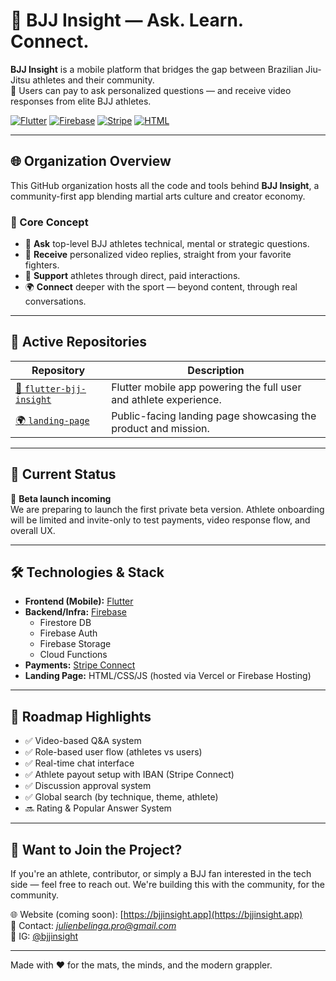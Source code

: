 # 🥋 BJJ Insight — Ask. Learn. Connect.

**BJJ Insight** is a mobile platform that bridges the gap between Brazilian Jiu-Jitsu athletes and their community.  
💬 Users can pay to ask personalized questions — and receive video responses from elite BJJ athletes.  

[![Flutter](https://img.shields.io/badge/Flutter-Mobile_App-02569B?logo=flutter&logoColor=white)](https://flutter.dev)
[![Firebase](https://img.shields.io/badge/Firebase-Backend-yellow?logo=firebase&logoColor=white)](https://firebase.google.com)
[![Stripe](https://img.shields.io/badge/Stripe-Payments-635BFF?logo=stripe&logoColor=white)](https://stripe.com)
[![HTML](https://img.shields.io/badge/HTML_Landing_Page-E34F26?logo=html5&logoColor=white)](https://github.com/BJJ-Insight/landing-page)

---

## 🌐 Organization Overview

This GitHub organization hosts all the code and tools behind **BJJ Insight**, a community-first app blending martial arts culture and creator economy.

### 🎯 Core Concept

- 🧠 **Ask** top-level BJJ athletes technical, mental or strategic questions.
- 🎥 **Receive** personalized video replies, straight from your favorite fighters.
- 💸 **Support** athletes through direct, paid interactions.
- 🌍 **Connect** deeper with the sport — beyond content, through real conversations.

---

## 🧩 Active Repositories

| Repository | Description |
|-----------|-------------|
| [📱 `flutter-bjj-insight`](https://github.com/BJJ-Insight/flutter-bjj-insight) | Flutter mobile app powering the full user and athlete experience. |
| [🌍 `landing-page`](https://github.com/BJJ-Insight/landing-page) | Public-facing landing page showcasing the product and mission. |

---

## 🧪 Current Status

🚀 **Beta launch incoming**  
We are preparing to launch the first private beta version. Athlete onboarding will be limited and invite-only to test payments, video response flow, and overall UX.

---

## 🛠️ Technologies & Stack

- **Frontend (Mobile):** [Flutter](https://flutter.dev)
- **Backend/Infra:** [Firebase](https://firebase.google.com)
  - Firestore DB  
  - Firebase Auth  
  - Firebase Storage  
  - Cloud Functions
- **Payments:** [Stripe Connect](https://stripe.com/connect)
- **Landing Page:** HTML/CSS/JS (hosted via Vercel or Firebase Hosting)

---

## 🧭 Roadmap Highlights

- ✅ Video-based Q&A system
- ✅ Role-based user flow (athletes vs users)
- ✅ Real-time chat interface
- ✅ Athlete payout setup with IBAN (Stripe Connect)
- ✅ Discussion approval system
- ✅ Global search (by technique, theme, athlete)
- 🔜 Rating & Popular Answer System

---

## 🤝 Want to Join the Project?

If you're an athlete, contributor, or simply a BJJ fan interested in the tech side — feel free to reach out. We're building this with the community, for the community.

🌐 Website (coming soon): [https://bjjinsight.app](https://bjjinsight.app)  
📩 Contact: *julienbelinga.pro@gmail.com*  
🧠 IG: [@bjjinsight]([https://instagram.com/bjjinsight](https://www.instagram.com/bjj_insight/))

---

Made with ❤️ for the mats, the minds, and the modern grappler.
